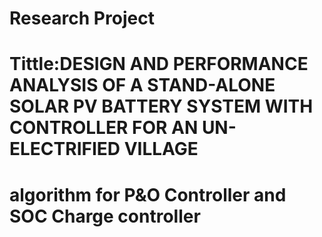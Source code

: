 #  Research Project
# Tittle:DESIGN AND PERFORMANCE ANALYSIS OF A STAND-ALONE SOLAR PV BATTERY SYSTEM WITH CONTROLLER FOR AN UN-ELECTRIFIED VILLAGE
# algorithm for P&O Controller and SOC Charge controller 
